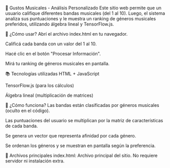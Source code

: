 🎵 Gustos Musicales - Análisis Personalizado
Este sitio web permite que un usuario califique diferentes bandas musicales (del 1 al 10). Luego, el sistema analiza sus puntuaciones y le muestra un ranking de géneros musicales preferidos, utilizando álgebra lineal y TensorFlow.js.

🚀 ¿Cómo usar?
Abrí el archivo index.html en tu navegador.

Calificá cada banda con un valor del 1 al 10.

Hacé clic en el botón "Procesar Información".

Mirá tu ranking de géneros musicales en pantalla.

📚 Tecnologías utilizadas
HTML + JavaScript

TensorFlow.js (para los cálculos)

Álgebra lineal (multiplicación de matrices)

🧠 ¿Cómo funciona?
Las bandas están clasificadas por géneros musicales (oculto en el código).

Las puntuaciones del usuario se multiplican por la matriz de características de cada banda.

Se genera un vector que representa afinidad por cada género.

Se ordenan los géneros y se muestran en pantalla según la preferencia.

📁 Archivos principales
index.html: Archivo principal del sitio. No requiere servidor ni instalación extra.
